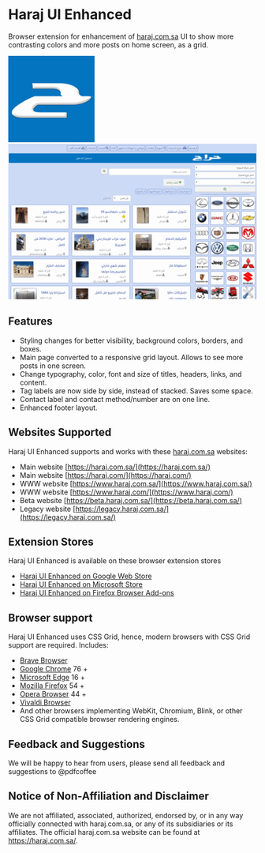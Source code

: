 # Haraj UI Enhanced

Browser extension for enhancement of [haraj.com.sa](https://haraj.com.sa/) UI to show more contrasting colors and more posts on home screen, as a grid.

![Haraj UI Enhanced](gfx/icon175.png)
![Haraj UI Enhanced](gfx/screenshot-01.png)


## Features

* Styling changes for better visibility, background colors, borders, and boxes.
* Main page converted to a responsive grid layout. Allows to see more posts in one screen.
* Change typography, color, font and size of titles, headers, links, and content.
* Tag labels are now side by side, instead of stacked. Saves some space.
* Contact label and contact method/number are on one line.
* Enhanced footer layout.

## Websites Supported

Haraj UI Enhanced supports and works with these [haraj.com.sa](https://haraj.com.sa/) websites:

* Main website [https://haraj.com.sa/](https://haraj.com.sa/)
* Main website [https://haraj.com/](https://haraj.com/)
* WWW website [https://www.haraj.com.sa/](https://www.haraj.com.sa/)
* WWW website [https://www.haraj.com/](https://www.haraj.com/)
* Beta website [https://beta.haraj.com.sa/](https://beta.haraj.com.sa/)
* Legacy website [https://legacy.haraj.com.sa/](https://legacy.haraj.com.sa/)

## Extension Stores

Haraj UI Enhanced is available on these browser extension stores

* [Haraj UI Enhanced on Google Web Store](https://chrome.google.com/webstore/detail/haraj-ui-enhanced/inckeepmpnkecnfnhnkkknacoekfdanm)
* [Haraj UI Enhanced on Microsoft Store](https://microsoftedge.microsoft.com/addons/detail/pkikfdijbelhdiajalmcalcmbkpclami)
* [Haraj UI Enhanced on Firefox Browser Add-ons](https://addons.mozilla.org/en-US/firefox/addon/haraj-ui-enhanced/)

## Browser support

Haraj UI Enhanced uses CSS Grid, hence, modern browsers with CSS Grid support are required. Includes:

<!-- * [Apple Safari](https://www.apple.com/safari/) 10.1 + -->
* [Brave Browser](https://brave.com/)
* [Google Chrome](https://www.google.com/chrome/) 76 +
* [Microsoft Edge](https://www.microsoft.com/edge/) 16 +
* [Mozilla Firefox](https://www.mozilla.org/en-US/firefox/) 54 +
* [Opera Browser](https://www.opera.com/) 44 +
* [Vivaldi Browser](https://vivaldi.com/)
* And other browsers implementing WebKit, Chromium, Blink, or other CSS Grid compatible browser rendering engines.

## Feedback and Suggestions

We will be happy to hear from users, please send all feedback and suggestions to @pdfcoffee

## Notice of Non-Affiliation and Disclaimer

We are not affiliated, associated, authorized, endorsed by, or in any way officially connected with haraj.com.sa, or any of its subsidiaries or its affiliates. The official haraj.com.sa website can be found at https://haraj.com.sa/.
